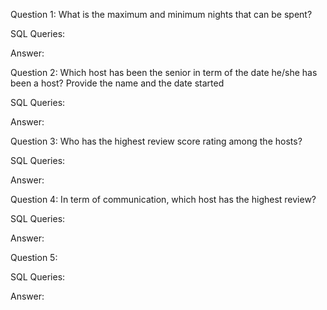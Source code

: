 Question 1: What is the maximum and minimum nights that can be spent?

SQL Queries:

Answer:

Question 2: Which host has been the senior in term of the date he/she has been a host? Provide the name and the date started

SQL Queries:

Answer:

Question 3: Who has the highest review score rating among the hosts?

SQL Queries:

Answer:

Question 4: In term of communication, which host has the highest review?

SQL Queries:

Answer:

Question 5:

SQL Queries:

Answer:
